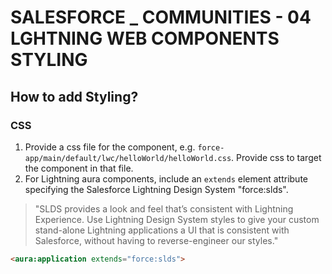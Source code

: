 # SALESFORCE _ COMMUNITIES - 04 LGHTNING WEB COMPONENTS STYLING
## How to add Styling?
### CSS
1. Provide a css file for the component, e.g. `force-app/main/default/lwc/helloWorld/helloWorld.css`.  Provide css to target the component in that file.
1. For Lightning aura components, include an `extends` element attribute specifying the Salesforce Lightning Design System "force:slds".
> "SLDS provides a look and feel that’s consistent with Lightning Experience. Use Lightning Design System styles to give your custom stand-alone Lightning applications a UI that is consistent with Salesforce, without having to reverse-engineer our styles."
```html
<aura:application extends="force:slds">
```
